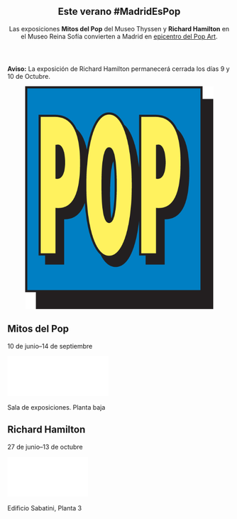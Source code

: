 <section id="deepbanner">
  <div class="container">
    <div class="row">
      <div class="col-lg-10 center-block text-center">
        <header class="inner-top-sm inner-bottom-xs">
          <h1>Este verano #MadridEsPop</h1>
          <p>Las exposiciones <strong>Mitos del Pop</strong> del Museo Thyssen y <strong>Richard Hamilton</strong> en el Museo Reina Sofía convierten a Madrid en <a href="#about">epicentro del Pop Art</a>.</p>
        </header>
      </div>
    </div>
    <div class="row">
      <div class="col-lg-10 center-block">
        <div class="alert dark-bg text-center">
          <strong>Aviso:</strong> La exposición de Richard Hamilton permanecerá cerrada los días 9 y 10 de Octubre.
        </div>    
      </div>
    </div>
    <div class="row inner-top-xs">
      <div class="col-xs-6 col-xs-offset-3 col-md-offset-0 col-md-5 col-md-push-7 col-lg-4 col-lg-push-7 col-xxs-full inner-bottom-xs">
        <figure><img src="assets/images/img.pop.png" alt="POP" class="img-responsive"></figure>
      </div>
      <div class="col-xs-12 col-md-7 col-md-pull-5 col-lg-6 col-lg-pull-3">
        <div class="row">
          <div class="exhibition col-xs-6 col-xxs-full inner-bottom-sm">
            <h2 class="single-block">Mitos del Pop</h2>
            <p>10 de junio–14 de septiembre</p>
            <p><img src="assets/images/img.logo-museo-thyssen.png" alt="MUSEO THYSSEN-BORNEMISZA"></p>
            <p class="text-small">Sala de exposiciones. Planta baja</p>
          </div>
          <div class="exhibition col-xs-6 col-xxs-full inner-bottom-sm">
            <h2 class="single-block">Richard Hamilton</h2>
            <p>27 de junio–13 de octubre </p>
            <p><img src="assets/images/img.logo-museo-reina-sofia.png" alt="MUSEO NACIONAL CENTRO DE ARTE REINA SOFÍA"></p>
            <p class="text-small">Edificio Sabatini, Planta 3</p>
          </div>
        </div>
      </div>
    </div>
  </div>
</section>